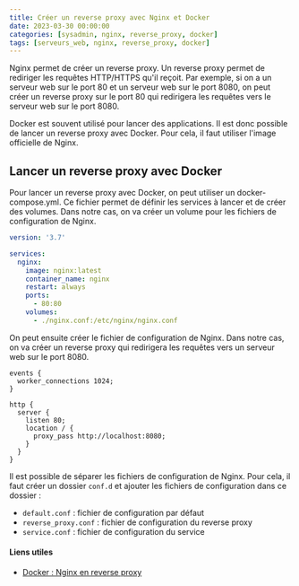 ```yaml
---
title: Créer un reverse proxy avec Nginx et Docker
date: 2023-03-30 00:00:00
categories: [sysadmin, nginx, reverse_proxy, docker]
tags: [serveurs_web, nginx, reverse_proxy, docker]
---
```


Nginx permet de créer un reverse proxy. Un reverse proxy permet de rediriger les requêtes HTTP/HTTPS qu'il reçoit. Par exemple, si on a un serveur web sur le port 80 et un serveur web sur le port 8080, on peut créer un reverse proxy sur le port 80 qui redirigera les requêtes vers le serveur web sur le port 8080.

Docker est souvent utilisé pour lancer des applications. Il est donc possible de lancer un reverse proxy avec Docker. Pour cela, il faut utiliser l'image officielle de Nginx.

## Lancer un reverse proxy avec Docker

Pour lancer un reverse proxy avec Docker, on peut utiliser un docker-compose.yml. Ce fichier permet de définir les services à lancer et de créer des volumes. Dans notre cas, on va créer un volume pour les fichiers de configuration de Nginx.

```yaml
version: '3.7'

services:
  nginx:
    image: nginx:latest
    container_name: nginx
    restart: always
    ports:
      - 80:80
    volumes:
      - ./nginx.conf:/etc/nginx/nginx.conf
```

On peut ensuite créer le fichier de configuration de Nginx. Dans notre cas, on va créer un reverse proxy qui redirigera les requêtes vers un serveur web sur le port 8080.

```nginx
events {
  worker_connections 1024;
}

http {
  server {
    listen 80;
    location / {
      proxy_pass http://localhost:8080;
    }
  }
}
```

Il est possible de séparer les fichiers de configuration de Nginx. Pour cela, il faut créer un dossier `conf.d` et ajouter les fichiers de configuration dans ce dossier : 

- `default.conf` : fichier de configuration par défaut
- `reverse_proxy.conf` : fichier de configuration du reverse proxy
- `service.conf` : fichier de configuration du service

#### Liens utiles

- [Docker : Nginx en reverse proxy](https://www.grottedubarbu.fr/docker-nginx-reverse-proxy/)
